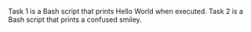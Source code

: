 Task 1 is a Bash script that prints Hello World when executed.
Task 2 is a Bash script that prints a confused smiley.
